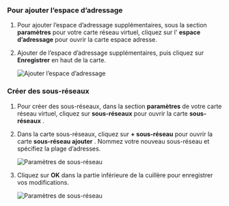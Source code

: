### <a name="to-add-address-space"></a>Pour ajouter l’espace d’adressage

1. Pour ajouter l’espace d’adressage supplémentaires, sous la section **paramètres** pour votre carte réseau virtuel, cliquez sur l' **espace d’adressage** pour ouvrir la carte espace adresse.

2. Ajouter de l’espace d’adressage supplémentaires, puis cliquez sur **Enregistrer** en haut de la carte.

    ![Ajouter l’espace d’adressage](./media/vpn-gateway-additional-address-space-include/address_space.png)

### <a name="to-create-subnets"></a>Créer des sous-réseaux 

1. Pour créer des sous-réseaux, dans la section **paramètres** de votre carte réseau virtuel, cliquez sur **sous-réseaux** pour ouvrir la carte **sous-réseaux** . 

2. Dans la carte sous-réseaux, cliquez sur **+ sous-réseau** pour ouvrir la carte **sous-réseau ajouter** . Nommez votre nouveau sous-réseau et spécifiez la plage d’adresses.

    ![Paramètres de sous-réseau](./media/vpn-gateway-additional-address-space-include/add_subnet.png)     
3. Cliquez sur **OK** dans la partie inférieure de la cuillère pour enregistrer vos modifications.

    ![Paramètres de sous-réseau](./media/vpn-gateway-additional-address-space-include/ok.png)
